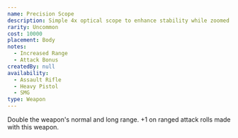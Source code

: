 ```yaml
---
name: Precision Scope
description: Simple 4x optical scope to enhance stability while zoomed.
rarity: Uncommon
cost: 10000
placement: Body
notes:
  - Increased Range
  - Attack Bonus
createdBy: null
availability:
  - Assault Rifle
  - Heavy Pistol
  - SMG
type: Weapon
---
```

Double the weapon's normal and long range. +1 on ranged attack rolls made with this weapon.
